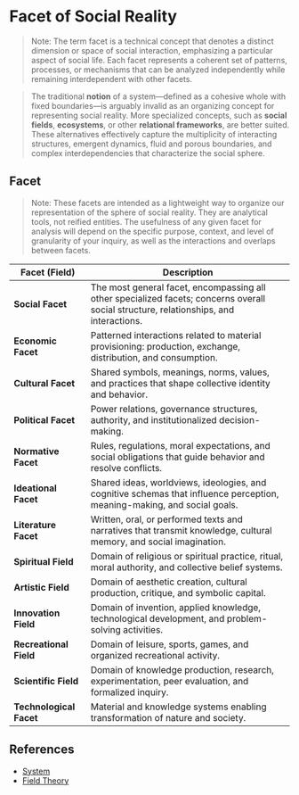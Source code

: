 # Facet of Social Reality

> Note: The term facet is a technical concept that denotes a distinct dimension or space of social interaction, emphasizing a particular aspect of social life. Each facet represents a coherent set of patterns, processes, or mechanisms that can be analyzed independently while remaining interdependent with other facets.

> The traditional **notion** of a system—defined as a cohesive whole with fixed boundaries—is arguably invalid as an organizing concept for representing social reality. More specialized concepts, such as **social fields**, **ecosystems**, or other **relational frameworks**, are better suited. These alternatives effectively capture the multiplicity of interacting structures, emergent dynamics, fluid and porous boundaries, and complex interdependencies that characterize the social sphere.

## Facet

> Note: These facets are intended as a lightweight way to organize our representation of the sphere of social reality. They are analytical tools, not reified entities. The usefulness of any given facet for analysis will depend on the specific purpose, context, and level of granularity of your inquiry, as well as the interactions and overlaps between facets.

| **Facet (Field)**      | **Description**                                                                                                                        |
| ---------------------- | -------------------------------------------------------------------------------------------------------------------------------------- |
| **Social Facet**       | The most general facet, encompassing all other specialized facets; concerns overall social structure, relationships, and interactions. |
| **Economic Facet**     | Patterned interactions related to material provisioning: production, exchange, distribution, and consumption.                          |
| **Cultural Facet**     | Shared symbols, meanings, norms, values, and practices that shape collective identity and behavior.                                    |
| **Political Facet**    | Power relations, governance structures, authority, and institutionalized decision-making.                                              |
| **Normative Facet**    | Rules, regulations, moral expectations, and social obligations that guide behavior and resolve conflicts.                              |
| **Ideational Facet**   | Shared ideas, worldviews, ideologies, and cognitive schemas that influence perception, meaning-making, and social goals.               |
| **Literature Facet**   | Written, oral, or performed texts and narratives that transmit knowledge, cultural memory, and social imagination.                     |
| **Spiritual Field**    | Domain of religious or spiritual practice, ritual, moral authority, and collective belief systems.                                     |
| **Artistic Field**     | Domain of aesthetic creation, cultural production, critique, and symbolic capital.                                                     |
| **Innovation Field**   | Domain of invention, applied knowledge, technological development, and problem-solving activities.                                     |
| **Recreational Field** | Domain of leisure, sports, games, and organized recreational activity.                                                                 |
| **Scientific Field**   | Domain of knowledge production, research, experimentation, peer evaluation, and formalized inquiry.                                    |
| **Technological Facet**        | Material and knowledge systems enabling transformation of nature and society.                       |

## References

- [System](https://righteous-guardian-68f.notion.site/System-1dac0f5171ec80c38c08f74d095235a9?source=copy_link)
- [Field Theory](https://en.wikipedia.org/wiki/Field_theory_(sociology))
